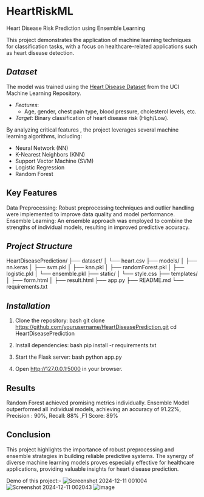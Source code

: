 # HeartRiskML
Heart Disease Risk Prediction using Ensemble Learning

This project demonstrates the application of machine learning techniques for classification tasks, with a focus on healthcare-related applications such as heart disease detection.
## *Dataset*
The model was trained using the [Heart Disease Dataset](https://www.kaggle.com/code/kristiannova/heart-disesase-try?select=heart.csv) from the UCI Machine Learning Repository.  
- *Features*:
  - Age, gender, chest pain type, blood pressure, cholesterol levels, etc.
- *Target*: Binary classification of heart disease risk (High/Low).  

By analyzing critical features , the project leverages several machine learning algorithms, including:

- Neural Network (NN)  
- K-Nearest Neighbors (KNN)  
- Support Vector Machine (SVM)  
- Logistic Regression  
- Random Forest  

## Key Features
Data Preprocessing: Robust preprocessing techniques and outlier handling were implemented to improve data quality and model performance.
Ensemble Learning: An ensemble approach was employed to combine the strengths of individual models, resulting in improved predictive accuracy.

## *Project Structure*

HeartDiseasePrediction/
├── dataset/
│   └── heart.csv
├── models/
│   ├── nn.keras
│   ├── svm.pkl
│   ├── knn.pkl
│   ├── randomForest.pkl
│   ├── logistic.pkl
│   └── ensemble.pkl
├── static/
│   └── style.css
├── templates/
│   ├── form.html
│   ├── result.html
├── app.py
├── README.md
└── requirements.txt

## *Installation*
1. Clone the repository:
   bash
   git clone https://github.com/yourusername/HeartDiseasePrediction.git
   cd HeartDiseasePrediction
   
2. Install dependencies:
   bash
   pip install -r requirements.txt
   
3. Start the Flask server:
   bash
   python app.py
   
4. Open http://127.0.0.1:5000 in your browser.


## Results
Random Forest achieved promising metrics individually.
Ensemble Model outperformed all individual models, achieving an accuracy of 91.22%, Precision : 90%, Recall: 88% ,F1 Score: 89%  
## Conclusion
This project highlights the importance of robust preprocessing and ensemble strategies in building reliable predictive systems. The synergy of diverse machine learning models proves especially effective for healthcare applications, providing valuable insights for heart disease prediction.


Demo of this project:-
![Screenshot 2024-12-11 001004](https://github.com/user-attachments/assets/7b35d127-4df7-4ef0-8623-b52722073391)
![Screenshot 2024-12-11 002043](https://github.com/user-attachments/assets/382f950c-ef42-404d-8e6f-7a07d3babcfc)
![image](https://github.com/user-attachments/assets/fbe18eab-7e20-4e2d-b379-224d19a5aa0f)



